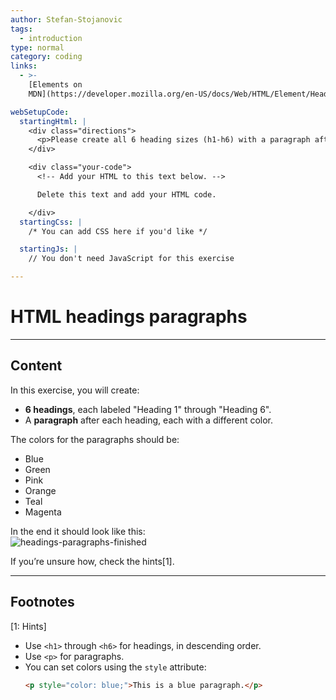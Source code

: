 ```yaml
---
author: Stefan-Stojanovic
tags:
  - introduction
type: normal
category: coding
links:
  - >-
    [Elements on
    MDN](https://developer.mozilla.org/en-US/docs/Web/HTML/Element/Heading_Elements){documentation}

webSetupCode:
  startingHtml: |
    <div class="directions">
      <p>Please create all 6 heading sizes (h1-h6) with a paragraph after each. The headings should be named "Heading 1, Heading 2,..., Heading 6". Next, style each paragraph with a different color (blue, green, pink, orange, teal, and magenta, respectively).</p>
    </div>

    <div class="your-code">
      <!-- Add your HTML to this text below. -->

      Delete this text and add your HTML code.

    </div>
  startingCss: |
    /* You can add CSS here if you'd like */

  startingJs: |
    // You don't need JavaScript for this exercise

---
```


# HTML headings paragraphs

---

## Content

In this exercise, you will create:  
- **6 headings**, each labeled "Heading 1" through "Heading 6".  
- A **paragraph** after each heading, each with a different color.  

The colors for the paragraphs should be:
- Blue
- Green
- Pink
- Orange
- Teal
- Magenta  

In the end it should look like this:  
![headings-paragraphs-finished](https://img.enkipro.com/054feb3c26aa068193b4ef3a60e599cc.png)

If you’re unsure how, check the hints[1].

---

## Footnotes

[1: Hints]
- Use `<h1>` through `<h6>` for headings, in descending order.  
- Use `<p>` for paragraphs.  
- You can set colors using the `style` attribute:  
  ```html
  <p style="color: blue;">This is a blue paragraph.</p>
